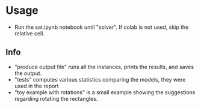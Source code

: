 # Usage
- Run the sat.ipynb notebook until "solver". If colab is not used, skip the relative cell.

## Info
- "produce output file" runs all the instances, prints the results, and saves the output.
- "tests" computes various statistics comparing the models, they were used in the report
- "toy example with rotations" is a small example showing the suggestions regarding rotating the rectangles.
